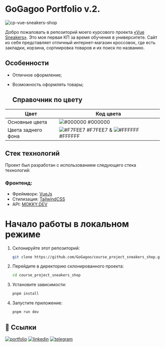 # GoGagoo Portfolio v.2.

![cp-vue-sneakers-shop](https://i.postimg.cc/Wb0cXY5q/45shots-so.jpg)

Добро пожаловать в репозиторий моего курсового проекта [«Vue Sneakers»](https://cp-vue-sneakers-shop.vercel.app/). Это моя первая КП за время обучения в университете. Сайт из себя представляет отличный интернет-магазин кроссовок, где есть закладки, корзина, сортиировка товаров и их поиск по названию. 

## Особенности

- Отличное оформление;
- Возможность оформлять товары;


  ## Справочник по цвету
| Цвет             | Код цвета                                                                |
| ----------------- | ------------------------------------------------------------------ |
| Основные цвета | ![#000000](https://via.placeholder.com/10/000000?text=+) #000000 |
| Цвета заднего фона | ![#F7FEE7](https://via.placeholder.com/10/F7FEE7?text=+) #F7FEE7 &  ![#FFFFFF](https://via.placeholder.com/10/FFFFFF?text=+) #FFFFFF |


## Стек технологий

Проект был разработан с использованием следующего стека технологий:

### Фронтенд:

- Фреймворк: [VueJs](https://vuejs.org/)
- Стилизация: [TailwindCSS](https://tailwindcss.com)
- API: [MOKKY.DEV](https://mokky.dev/)

# Начало работы в локальном режиме

1. Склонируйте этот репозиторий:
      ```bash
      git clone https://github.com/GoGagoo/course_project_sneakers_shop.git

1. Перейдите в директорию склонированного проекта:

      ```bash
      cd course_project_sneakers_shop

2. Установите зависимости:

      ```bash
      pnpm install

3. Запустите приложение:

   ```bash
   pnpm run dev
## 🔗 Ссылки
[![portfolio](https://img.shields.io/badge/my_portfolio-000?style=for-the-badge&logo=ko-fi&logoColor=white)](https://gogagoo-portfolio.vercel.app/)
[![linkedin](https://img.shields.io/badge/linkedin-0A66C2?style=for-the-badge&logo=linkedin&logoColor=white)](https://www.linkedin.com/in/gagikantonyan/)
[![telegram](https://img.shields.io/badge/telegram-1DA1F2?style=for-the-badge&logo=telegram&logoColor=white)](https://t.me/doubleG_json)
